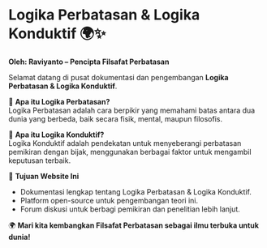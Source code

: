 # Logika Perbatasan & Logika Konduktif 🌍✨
**Oleh: Raviyanto – Pencipta Filsafat Perbatasan**

Selamat datang di pusat dokumentasi dan pengembangan **Logika Perbatasan & Logika Konduktif**.

🔹 **Apa itu Logika Perbatasan?**  
Logika Perbatasan adalah cara berpikir yang memahami batas antara dua dunia yang berbeda, baik secara fisik, mental, maupun filosofis.

🔹 **Apa itu Logika Konduktif?**  
Logika Konduktif adalah pendekatan untuk menyeberangi perbatasan pemikiran dengan bijak, menggunakan berbagai faktor untuk mengambil keputusan terbaik.

🚀 **Tujuan Website Ini**  
- Dokumentasi lengkap tentang Logika Perbatasan & Logika Konduktif.  
- Platform open-source untuk pengembangan teori ini.  
- Forum diskusi untuk berbagi pemikiran dan penelitian lebih lanjut.

🌍 **Mari kita kembangkan Filsafat Perbatasan sebagai ilmu terbuka untuk dunia!**  
